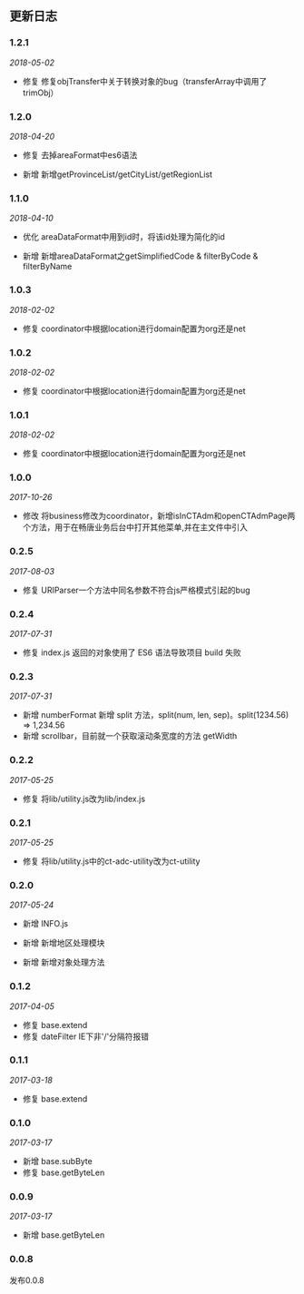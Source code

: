 ## 更新日志

### 1.2.1

*2018-05-02*

- 修复 修复objTransfer中关于转换对象的bug（transferArray中调用了trimObj）

### 1.2.0

*2018-04-20*

- 修复 去掉areaFormat中es6语法

- 新增 新增getProvinceList/getCityList/getRegionList

### 1.1.0

*2018-04-10*

- 优化 areaDataFormat中用到id时，将该id处理为简化的id

- 新增 新增areaDataFormat之getSimplifiedCode & filterByCode & filterByName

### 1.0.3

*2018-02-02*

- 修复 coordinator中根据location进行domain配置为org还是net

### 1.0.2

*2018-02-02*

- 修复 coordinator中根据location进行domain配置为org还是net

### 1.0.1

*2018-02-02*

- 修复 coordinator中根据location进行domain配置为org还是net

### 1.0.0

*2017-10-26*

- 修改 将business修改为coordinator，新增isInCTAdm和openCTAdmPage两个方法，用于在畅唐业务后台中打开其他菜单,并在主文件中引入


### 0.2.5

*2017-08-03*

- 修复 URIParser一个方法中同名参数不符合js严格模式引起的bug

### 0.2.4

*2017-07-31*

- 修复 index.js 返回的对象使用了 ES6 语法导致项目 build 失败

### 0.2.3

*2017-07-31*

- 新增 numberFormat 新增 split 方法，split(num, len, sep)。split(1234.56) => 1,234.56
- 新增 scrollbar，目前就一个获取滚动条宽度的方法 getWidth

### 0.2.2

*2017-05-25*

- 修复 将lib/utility.js改为lib/index.js

### 0.2.1

*2017-05-25*

- 修复 将lib/utility.js中的ct-adc-utility改为ct-utility

### 0.2.0

*2017-05-24*

- 新增 INFO.js

- 新增 新增地区处理模块

- 新增 新增对象处理方法

### 0.1.2

*2017-04-05*

- 修复 base.extend
- 修复 dateFilter IE下非'/'分隔符报错

### 0.1.1

*2017-03-18*

- 修复 base.extend

### 0.1.0

*2017-03-17*

- 新增 base.subByte
- 修复 base.getByteLen

### 0.0.9

*2017-03-17*

- 新增 base.getByteLen

### 0.0.8

发布0.0.8